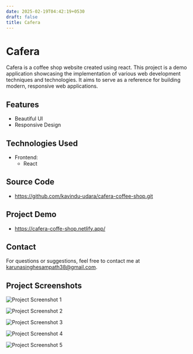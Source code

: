 ```yaml
---
date: 2025-02-19T04:42:19+0530
draft: false
title: Cafera
---
```


# Cafera

Cafera is a coffee shop website created using react. This project is a demo application showcasing the implementation of various web development techniques and technologies. It aims to serve as a reference for building modern, responsive web applications.

## Features

- Beautiful UI
- Responsive Design

## Technologies Used

- Frontend:
  - React

## Source Code

- https://github.com/kavindu-udara/cafera-coffee-shop.git
  
## Project Demo

- https://cafera-coffe-shop.netlify.app/

## Contact

For questions or suggestions, feel free to contact me at karunasinghesampath38@gmail.com.

## Project Screenshots

![Project Screenshot 1](../assets/projects/images/cafera/image.png)

![Project Screenshot 2](../assets/projects/images/cafera/Screenshot-2025-02-19-045042.png)

![Project Screenshot 3](../assets/projects/images/cafera/Screenshot-2025-02-19-045127.png)

![Project Screenshot 4](../assets/projects/images/cafera/Screenshot-2025-02-19-045206.png)

![Project Screenshot 5](../assets/projects/images/cafera/Screenshot-2025-02-19-045245.png)


